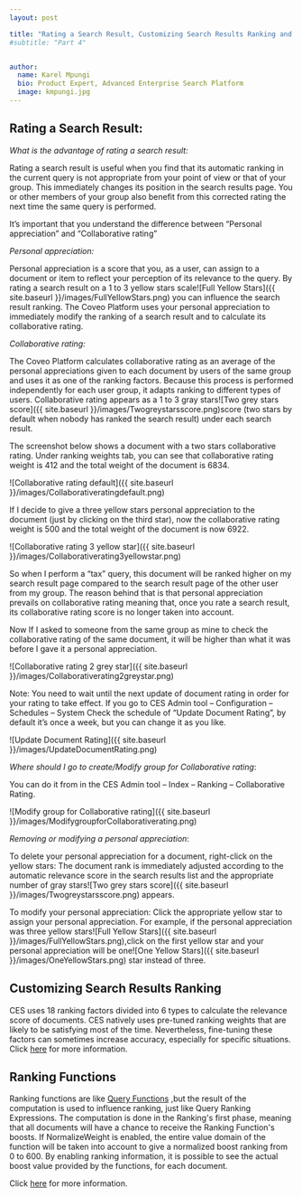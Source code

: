 ```yaml
---
layout: post

title: "Rating a Search Result, Customizing Search Results Ranking and Ranking Functions"
#subtitle: "Part 4"


author:
  name: Karel Mpungi
  bio: Product Expert, Advanced Enterprise Search Platform
  image: kmpungi.jpg
---
```



## Rating a Search Result:

_What is the advantage of rating a search result:_

Rating a search result is useful when you find that its automatic ranking in the current query is not appropriate from your point of view or that of your group. 
This immediately changes its position in the search results page. You or other members of your group also benefit from this corrected rating the next time the same query is performed.

It’s important that you understand the difference between “Personal appreciation” and “Collaborative rating”

_Personal appreciation:_

Personal appreciation is a score that you, as a user, can assign to a document or item to reflect your perception of its relevance to the query. By rating a search result on a 1 to 3 yellow stars scale![Full Yellow Stars]({{ site.baseurl }}/images/FullYellowStars.png)
you can influence the search result ranking. The Coveo Platform uses your personal appreciation to immediately modify the ranking of a search result and to calculate its collaborative rating.


_Collaborative rating:_

The Coveo Platform calculates collaborative rating as an average of the personal appreciations given to each document by users of the same group and uses it as one of the ranking factors. 
Because this process is performed independently for each user group, it adapts ranking to different types of users.
Collaborative rating appears as a 1 to 3 gray stars![Two grey stars score]({{ site.baseurl }}/images/Twogreystarsscore.png)score (two stars by default when nobody has ranked the search result) under each search result.

The screenshot below shows a document with a two stars collaborative rating. Under ranking weights tab, you can see that collaborative rating weight is 412 and the total weight of the document is 6834. 

![Collaborative rating default]({{ site.baseurl }}/images/Collaborativeratingdefault.png)

If I decide to give a three yellow stars personal appreciation to the document (just by clicking on the third star), now the collaborative rating weight is 500 and the total weight of the document is now 6922.

![Collaborative rating 3 yellow star]({{ site.baseurl }}/images/Collaborativerating3yellowstar.png)

So when I perform a “tax” query, this document will be ranked higher on my search result page compared to the search result page of the other user from my group. 
The reason behind that is that personal appreciation prevails on collaborative rating meaning that, once you rate a search result, its collaborative rating score is no longer taken into account. 

Now If I asked to someone from the same group as mine to check the collaborative rating of the same document, it will be higher than what it was before I gave it a personal appreciation.

![Collaborative rating 2 grey star]({{ site.baseurl }}/images/Collaborativerating2greystar.png)

Note: You need to wait until the next update of document rating in order for your rating to take effect.
If you go to CES Admin tool – Configuration – Schedules – System
Check the schedule of “Update Document Rating”, by default it’s once a week, but you can change it as you like.

![Update Document Rating]({{ site.baseurl }}/images/UpdateDocumentRating.png)

_Where should I go to create/Modify group for Collaborative rating_:

You can do it from in the CES Admin tool – Index – Ranking – Collaborative Rating.

![Modify group for Collaborative rating]({{ site.baseurl }}/images/ModifygroupforCollaborativerating.png)

_Removing or modifying a personal appreciation_:

To delete your personal appreciation for a document, right-click on the yellow stars:
The document rank is immediately adjusted according to the automatic relevance score in the search results list and the appropriate number of gray stars![Two grey stars score]({{ site.baseurl }}/images/Twogreystarsscore.png) appears.

To modify your personal appreciation:
Click the appropriate yellow star to assign your personal appreciation. 
For example, if the personal appreciation was three yellow stars![Full Yellow Stars]({{ site.baseurl }}/images/FullYellowStars.png),click on the first yellow star and your personal appreciation will be one![One Yellow Stars]({{ site.baseurl }}/images/OneYellowStars.png)  star instead of three.

## Customizing Search Results Ranking

CES uses 18 ranking factors divided into 6 types to calculate the relevance score of documents. CES natively uses pre-tuned ranking weights that are likely to be satisfying most of the time. 
Nevertheless, fine-tuning these factors can sometimes increase accuracy, especially for specific situations. 
Click [here](http://onlinehelp.coveo.com/en/CES/7.0/Administrator/Customizing_Search_Results_Ranking.htm) for more information.

## Ranking Functions

Ranking functions are like [Query Functions](https://developers.coveo.com/display/SearchREST/Query+Function) ,but the result of the computation is used to influence ranking, just like Query Ranking Expressions. 
The computation is done in the Ranking's first phase, meaning that all documents will have a chance to receive the Ranking Function's boosts.
If NormalizeWeight is enabled, the entire value domain of the function will be taken into account to give a normalized boost ranking from 0 to 600. 
By enabling ranking information, it is possible to see the actual boost value provided by the functions, for each document.

Click [here](https://developers.coveo.com/display/SearchREST/Ranking+Function) for more information.

